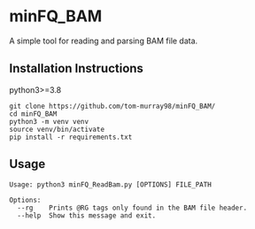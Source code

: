 # minFQ_BAM

A simple tool for reading and parsing BAM file data.

## Installation Instructions

python3>=3.8


```
git clone https://github.com/tom-murray98/minFQ_BAM/
cd minFQ_BAM
python3 -m venv venv
source venv/bin/activate
pip install -r requirements.txt
```

## Usage

```
Usage: python3 minFQ_ReadBam.py [OPTIONS] FILE_PATH

Options:
  --rg    Prints @RG tags only found in the BAM file header.
  --help  Show this message and exit.

```

